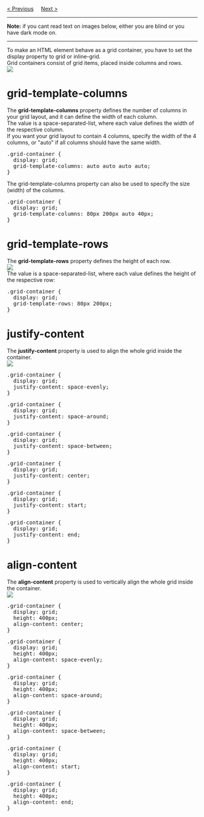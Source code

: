 <a href="/CSS/Grid/Introduction.md">&lt; Previous</a>
&nbsp;&nbsp;&nbsp;
<a href="/CSS/Grid/Item.md">Next &gt;</a>
<hr>
<b>Note:</b> if you cant read text on images below, either you are blind or you have dark mode on.
<hr>
To make an HTML element behave as a grid container, you have to set the display property to grid or inline-grid.
<br>
Grid containers consist of grid items, placed inside columns and rows.
<br>
<img src="https://i.imgur.com/nf2e6D7.png">
<h1>grid-template-columns</h1>
The <b>grid-template-columns</b> property defines the number of columns in your grid layout, and it can define the width of each column.
<br>
The value is a space-separated-list, where each value defines the width of the respective column.
<br>
If you want your grid layout to contain 4 columns, specify the width of the 4 columns, or "auto" if all columns should have the same width.
<pre>
.grid-container {
  display: grid;
  grid-template-columns: auto auto auto auto;
}
</pre>
The grid-template-columns property can also be used to specify the size (width) of the columns.
<pre>
.grid-container {
  display: grid;
  grid-template-columns: 80px 200px auto 40px;
}
</pre>
<h1>grid-template-rows</h1>
The <b>grid-template-rows</b> property defines the height of each row.
<br>
<img src="https://i.imgur.com/nf2e6D7.png">
<br>
The value is a space-separated-list, where each value defines the height of the respective row:
<pre>
.grid-container {
  display: grid;
  grid-template-rows: 80px 200px;
}
</pre>
<h1>justify-content</h1>
The <b>justify-content</b> property is used to align the whole grid inside the container.
<br>
<img src="https://i.imgur.com/STmVHk2.png">
<pre>
.grid-container {
  display: grid;
  justify-content: space-evenly;
}
</pre>
<pre>
.grid-container {
  display: grid;
  justify-content: space-around;
}
</pre>
<pre>
.grid-container {
  display: grid;
  justify-content: space-between;
}
</pre>
<pre>
.grid-container {
  display: grid;
  justify-content: center;
}
</pre>
<pre>
.grid-container {
  display: grid;
  justify-content: start;
}
</pre>
<pre>
.grid-container {
  display: grid;
  justify-content: end;
}
</pre>
<h1>align-content</h1>
The <b>align-content</b> property is used to vertically align the whole grid inside the container.
<br>
<img src="https://i.imgur.com/HfbLi6W.png">
<pre>
.grid-container {
  display: grid;
  height: 400px;
  align-content: center;
}
</pre>
<pre>
.grid-container {
  display: grid;
  height: 400px;
  align-content: space-evenly;
}
</pre>
<pre>
.grid-container {
  display: grid;
  height: 400px;
  align-content: space-around;
}
</pre>
<pre>
.grid-container {
  display: grid;
  height: 400px;
  align-content: space-between;
}
</pre>
<pre>
.grid-container {
  display: grid;
  height: 400px;
  align-content: start;
}
</pre>
<pre>
.grid-container {
  display: grid;
  height: 400px;
  align-content: end;
}
</pre>
